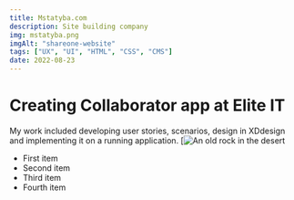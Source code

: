 ```yaml
---
title: Mstatyba.com
description: Site building company
img: mstatyba.png
imgAlt: "shareone-website"
tags: ["UX", "UI", "HTML", "CSS", "CMS"]
date: 2022-08-23
---
```


# Creating Collaborator app at Elite IT
My work included developing user stories, scenarios, design in XDdesign and implementing it on a running application.
[![An old rock in the desert](https://eliteit.dk/wp-content/uploads/2023/05/Collaborator_whitepaper.png)
- First item
- Second item
- Third item
- Fourth item

<style scoped>
    a {
        text-decoration: none;
    }

</style>